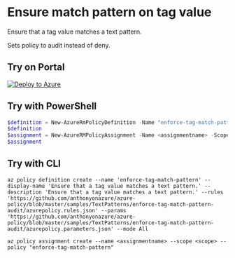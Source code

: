 # Ensure match pattern on tag value

Ensure that a tag value matches a text pattern.

Sets policy to audit instead of deny.

## Try on Portal

[![Deploy to Azure](http://azuredeploy.net/deploybutton.png)](https://portal.azure.com/?feature.customportal=false&microsoft_azure_policy=true&microsoft_azure_policy_policyinsights=true&feature.microsoft_azure_security_policy=true&microsoft_azure_marketplace_policy=true#blade/Microsoft_Azure_Policy/CreatePolicyDefinitionBlade/uri/https%3A%2F%2Fraw.githubusercontent.com%2FAzure%2Fazure-policy%2Fmaster%2Fsamples%2FTextPatterns%2Fenforce-tag-match-pattern%2Fazurepolicy.json)

## Try with PowerShell

````powershell
$definition = New-AzureRmPolicyDefinition -Name "enforce-tag-match-pattern" -DisplayName "Ensure that a tag value matches a text pattern." -description "Ensure that a tag value matches a text pattern." -Policy 'https://github.com/anthonyonazure/azure-policy/blob/master/samples/TextPatterns/enforce-tag-match-pattern-audit/azurepolicy.rules.json' -Parameter 'https://github.com/anthonyonazure/azure-policy/blob/master/samples/TextPatterns/enforce-tag-match-pattern-audit/azurepolicy.parameters.json' -Mode All
$definition
$assignment = New-AzureRMPolicyAssignment -Name <assignmentname> -Scope <scope> -PolicyDefinition $definition
$assignment
````

## Try with CLI

````cli
az policy definition create --name 'enforce-tag-match-pattern' --display-name 'Ensure that a tag value matches a text pattern.' --description 'Ensure that a tag value matches a text pattern.' --rules 'https://github.com/anthonyonazure/azure-policy/blob/master/samples/TextPatterns/enforce-tag-match-pattern-audit/azurepolicy.rules.json' --params 'https://github.com/anthonyonazure/azure-policy/blob/master/samples/TextPatterns/enforce-tag-match-pattern-audit/azurepolicy.parameters.json' --mode All

az policy assignment create --name <assignmentname> --scope <scope> --policy "enforce-tag-match-pattern"
````
